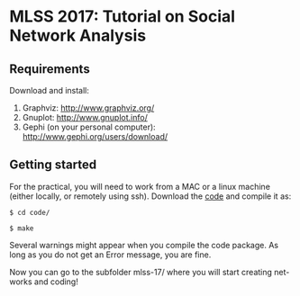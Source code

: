 # MLSS 2017: Tutorial on Social Network Analysis


Requirements
------------

Download and install:

1) Graphviz: http://www.graphviz.org/
2) Gnuplot: http://www.gnuplot.info/
3) Gephi (on your personal computer): http://www.gephi.org/users/download/

Getting started
---------------

For the practical, you will need to work from a MAC or a linux machine (either locally, or remotely
using ssh). Download the [code](https://github.com/Networks-Learning/MLSS-2017/tree/master/code) and compile it as:

    $ cd code/ 

    $ make

Several warnings might appear when you compile the code package. As long as you do not get an Error message, you are fine. 

Now you can go to the subfolder mlss-17/ where you will start creating net- works and coding!

